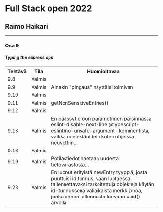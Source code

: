 # Full Stack open 2022
## Raimo Haikari

---

### Osa 9

##### Typing the express app

<table>
  <tr>
    <th>Tehtävä</th>
    <th>Tila</th>
    <th>Huomioitavaa</th>
  </tr>
  <tr>
    <td>9.8</td>
    <td>Valmis</td>
    <td></td>
  </tr>
  <tr>
    <td>9.9</td>
    <td>Valmis</td>
    <td>Ainakin "pingaus" näyttäisi toimivan</td>
  </tr>
  <tr>
    <td>9.10</td>
    <td>Valmis</td>
    <td></td>
  </tr>
    <tr>
    <td>9.11</td>
    <td>Valmis</td>
    <td>getNonSensitiveEntries()</td>
  </tr>
  <tr>
    <td>9.12</td>
    <td>Valmis</td>
    <td></td>
  </tr>
  <tr>
    <td>9.13</td>
    <td>Valmis</td>
    <td>En päässyt eroon parametrinen parsinnassa eslint-disable-next-line @typescript-eslint/no-unsafe-argument -kommentista, vaikka mielestäni tein kuten ohjeissa neuvottiin...</td>
  </tr>
  <tr>
    <td>9.16</td>
    <td>Valmis</td>
    <td></td>
  </tr>
  <tr>
    <td>9.19</td>
    <td>Valmis</td>
    <td>Potilastiedot haetaan uudesta tietovarastosta...</td>
  </tr>
  <tr>
    <td>9.23</td>
    <td>Valmis</td>
    <td>En luonut erityistä newEntry tyyppiä, josta puuttuisi id:tunnus, vaan luotaessa tallennettavaksi tarkoitettuja
    objekteja käytän id-tunnuksena väliaikaista merkkijonoa, jonka ennen tallennusta korvaan uuid() arvolla</td>
  </tr>
</table>
